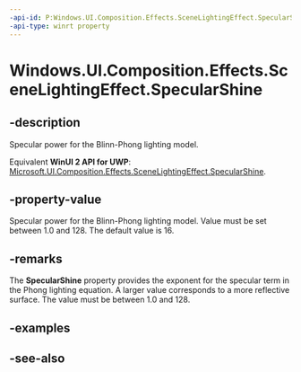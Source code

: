 ```yaml
---
-api-id: P:Windows.UI.Composition.Effects.SceneLightingEffect.SpecularShine
-api-type: winrt property
---
```


<!-- Property syntax
public float SpecularShine { get;  set; }
-->

# Windows.UI.Composition.Effects.SceneLightingEffect.SpecularShine

## -description
Specular power for the Blinn-Phong lighting model.

Equivalent **WinUI 2 API for UWP**: [Microsoft.UI.Composition.Effects.SceneLightingEffect.SpecularShine](/windows/winui/api/microsoft.ui.composition.effects.scenelightingeffect.specularshine).

## -property-value
Specular power for the Blinn-Phong lighting model. Value must be set between 1.0 and 128. The default value is 16.

## -remarks
The 
    **SpecularShine**
   property provides the exponent for the specular term in the Phong lighting equation. A larger value corresponds to a more reflective surface. The value must be between 1.0 and 128.

## -examples

## -see-also
